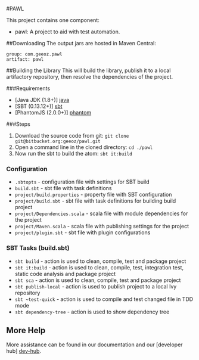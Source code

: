 #PAWL

This project contains one component:

- pawl: A project to aid with test automation.


##Downloading
The output jars are hosted in Maven Central:

    group: com.geeoz.pawl
    artifact: pawl

##Building the Library
This will build the library, publish it to a local artifactory repository, then resolve the dependencies of the project. 

###Requirements

- [Java JDK (1.8+)] [java]
- [SBT (0.13.12+)] [sbt]
- [PhantomJS (2.0.0+)] [phantom]

###Steps

1. Download the source code from git: `git clone git@bitbucket.org:geeoz/pawl.git`
2. Open a command line in the cloned directory: `cd ./pawl`
3. Now run the sbt to build the atom: `sbt it:build`

### Configuration
  - `.sbtopts` - configuration file with settings for SBT build 
  - `build.sbt` - sbt file with task definitions
  - `project/build.properties` - property file with SBT configuration
  - `project/build.sbt` - sbt file with task definitions for building build project
  - `project/Dependencies.scala` - scala file with module dependencies for the project
  - `project/Maven.scala` - scala file with publishing settings for the project
  - `project/plugin.sbt` - sbt file with plugin configurations

### SBT Tasks (build.sbt)

  - `sbt build` - action is used to clean, compile, test and package project
  - `sbt it:build` - action is used to clean, compile, test, integration test, static code analysis and package project
  - `sbt sca` - action is used to clean, compile, test and package project
  - `sbt publish-local` - action is used to publish project to a local Ivy repository
  - `sbt ~test-quick` - action is used to compile and test changed file in TDD mode
  - `sbt dependency-tree` - action is used to show dependency tree

## More Help

More assistance can be found in our documentation and our [developer hub] [dev-hub].

[dev-hub]: http://developer.geeoz.com "Geeoz Developer Hub"
[java]: http://www.oracle.com/technetwork/java/javase/downloads/index.html "Java"
[sbt]: http://www.scala-sbt.org "SBT"
[phantom]: http://phantomjs.org/ "PhantomJS"

